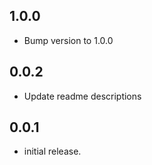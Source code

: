 ## 1.0.0
* Bump version to 1.0.0

## 0.0.2
* Update readme descriptions

## 0.0.1
* initial release.
